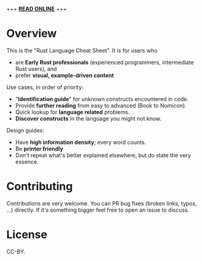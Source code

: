  +++ [**READ ONLINE**](https://cheats.rs) +++


# Overview

This is the "Rust Language Cheat Sheet". It is for users who
* are **Early Rust professionals** (experienced programmers, intermediate Rust users), and
* prefer **visual, example-driven content**

Use cases, in order of priority:
* "**Identification guide**" for unknown constructs encountered in code.
* Provide **further reading** from easy to advanced (Book to Nomicon).
* Quick lookup for **language related** problems.
* **Discover constructs** in the language you might not know.

Design guides:
* Have **high information density**; every word counts.
* Be **printer friendly**
* Don't repeat what's better explained elsewhere, but do state the very essence.


# Contributing

Contributions are very welcome. You can PR bug fixes (broken links, typos, ...) directly. If it's something bigger feel free to open an issue to discuss.


# License

CC-BY.